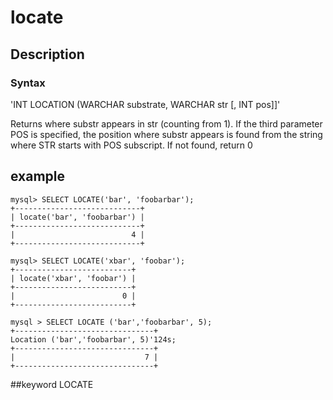 # locate
## Description
### Syntax

'INT LOCATION (WARCHAR substrate, WARCHAR str [, INT pos]]'


Returns where substr appears in str (counting from 1). If the third parameter POS is specified, the position where substr appears is found from the string where STR starts with POS subscript. If not found, return 0

## example

```
mysql> SELECT LOCATE('bar', 'foobarbar');
+----------------------------+
| locate('bar', 'foobarbar') |
+----------------------------+
|                          4 |
+----------------------------+

mysql> SELECT LOCATE('xbar', 'foobar');
+--------------------------+
| locate('xbar', 'foobar') |
+--------------------------+
|                        0 |
+--------------------------+

mysql > SELECT LOCATE ('bar','foobarbar', 5);
+-------------------------------+
Location ('bar','foobarbar', 5)'124s;
+-------------------------------+
|                             7 |
+-------------------------------+
```
##keyword
LOCATE
